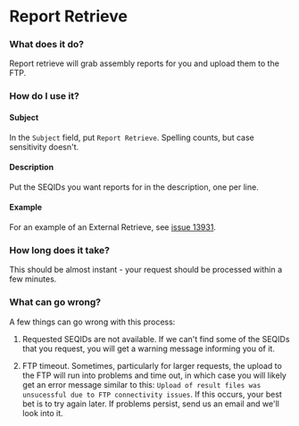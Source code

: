 # Report Retrieve

### What does it do?

Report retrieve will grab assembly reports for you and upload them to the FTP.

### How do I use it?

#### Subject

In the `Subject` field, put `Report Retrieve`. Spelling counts, but case sensitivity doesn't.

#### Description

Put the SEQIDs you want reports for in the description, one per line. 

#### Example

For an example of an External Retrieve, see [issue 13931](https://redmine.biodiversity.agr.gc.ca/issues/13931).

### How long does it take?

This should be almost instant - your request should be processed within a few minutes.

### What can go wrong?

A few things can go wrong with this process:

1) Requested SEQIDs are not available. If we can't find some of the SEQIDs that you request, you will get a warning
message informing you of it.

2) FTP timeout. Sometimes, particularly for larger requests, the upload to the FTP will run into problems and time out,
in which case you will likely get an error message similar to this: `Upload of result files was unsucessful due to
FTP connectivity issues`. If this occurs, your best bet is to try again later. If problems persist, send us an email
and we'll look into it.
